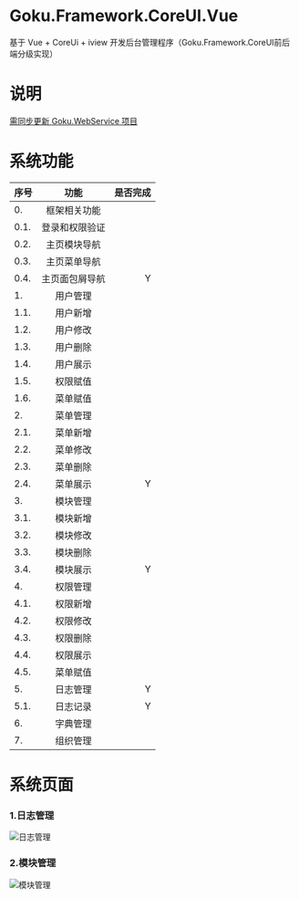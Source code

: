 # Goku.Framework.CoreUI.Vue
基于 Vue + CoreUi + iview  开发后台管理程序（Goku.Framework.CoreUI前后端分级实现）

# 说明
[需同步更新 Goku.WebService 项目](https://gitee.com/nbfujx/Goku.WebService) </br>

# 系统功能
| **序号** | **功能** | **是否完成**|
| ------------- |:-------------:| -------------:|
|0.|框架相关功能|
|0.1.|登录和权限验证||
|0.2.|主页模块导航||
|0.3.|主页菜单导航||
|0.4.|主页面包屑导航|Y|
|1.|用户管理||
|1.1.|用户新增||
|1.2.|用户修改||
|1.3.|用户删除||
|1.4.|用户展示||
|1.5.|权限赋值||
|1.6.|菜单赋值||
|2.|菜单管理||
|2.1.|菜单新增||
|2.2.|菜单修改||
|2.3.|菜单删除||
|2.4.|菜单展示|Y|
|3.|模块管理||
|3.1.|模块新增||
|3.2.|模块修改||
|3.3.|模块删除||
|3.4.|模块展示|Y|
|4.|权限管理||
|4.1.|权限新增||
|4.2.|权限修改||
|4.3.|权限删除||
|4.4.|权限展示||
|4.5.|菜单赋值||
|5.|日志管理|Y|
|5.1.|日志记录|Y|
|6.|字典管理||
|7.|组织管理||

# 系统页面
### 1.日志管理
![日志管理](http://images.cnblogs.com/cnblogs_com/nbfujx/1150339/o_TIM%e6%88%aa%e5%9b%be20180212144432.png)
### 2.模块管理
![模块管理](http://images.cnblogs.com/cnblogs_com/nbfujx/1150339/o_TIM%e6%88%aa%e5%9b%be20180212144444.png)


